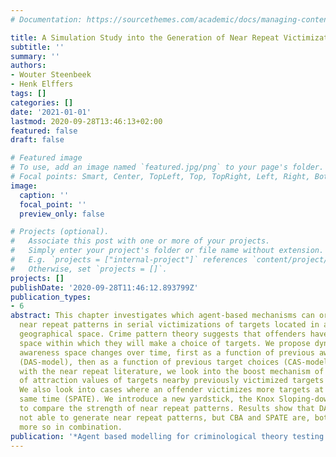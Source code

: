 ```yaml
---
# Documentation: https://sourcethemes.com/academic/docs/managing-content/

title: A Simulation Study into the Generation of Near Repeat Victimizations
subtitle: ''
summary: ''
authors:
- Wouter Steenbeek
- Henk Elffers
tags: []
categories: []
date: '2021-01-01'
lastmod: 2020-09-28T13:46:13+02:00
featured: false
draft: false

# Featured image
# To use, add an image named `featured.jpg/png` to your page's folder.
# Focal points: Smart, Center, TopLeft, Top, TopRight, Left, Right, BottomLeft, Bottom, BottomRight.
image:
  caption: ''
  focal_point: ''
  preview_only: false

# Projects (optional).
#   Associate this post with one or more of your projects.
#   Simply enter your project's folder or file name without extension.
#   E.g. `projects = ["internal-project"]` references `content/project/deep-learning/index.md`.
#   Otherwise, set `projects = []`.
projects: []
publishDate: '2020-09-28T11:46:12.893799Z'
publication_types:
- 6
abstract: This chapter investigates which agent-based mechanisms can or cannot generate
  near repeat patterns in serial victimizations of targets located in an abstract
  geographical space. Crime pattern theory suggests that offenders have an awareness
  space within which they will make a choice of targets. We propose dynamics on how
  awareness space changes over time, first as a function of previous awareness only
  (DAS-model), then as a function of previous target choices (CAS-model). Congruent
  with the near repeat literature, we look into the boost mechanism of temporary increase
  of attraction values of targets nearby previously victimized targets (CBA-model).
  We also look into cases where an offender victimizes more targets at nearly the
  same time (SPATE). We introduce a new yardstick, the Knox Sloping-down Index ξ,
  to compare the strength of near repeat patterns. Results show that DAS and CAS are
  not able to generate near repeat patterns, but CBA and SPATE are, both alone and
  more so in combination.
publication: '*Agent based modelling for criminological theory testing and development*'
---
```

